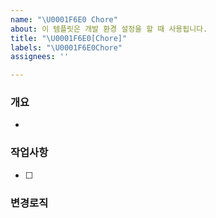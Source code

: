 ```yaml
---
name: "\U0001F6E0️ Chore"
about: 이 템플릿은 개발 환경 설정을 할 때 사용됩니다.
title: "\U0001F6E0️[Chore]"
labels: "\U0001F6E0️Chore"
assignees: ''

---
```


### 개요
- 

### 작업사항

- [ ] 

### 변경로직